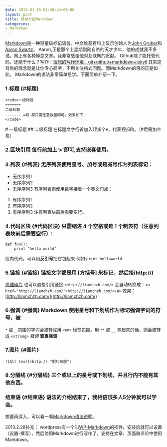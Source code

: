 ```yaml
---
date: 2013-01-16 02:26:44+00:00
layout: post
title: 简单介绍Markdown
categories:
- Markdown
---
```


[Markdown](http://zh.wikipedia.org/zh-cn/Markdown)是一种轻量级标记语言。中文维基百科上显示创始人为[John Gruber](http://zh.wikipedia.org/w/index.php?title=John_Gruber&action=edit&redlink=1)和[Aaron Swartz](http://zh.wikipedia.org/wiki/Aaron_Swartz)。 Aaron,正是那个上星期刚刚自杀的天才少年，他的成就我不多说，网上有各种悼念文章。我非常感谢他对互联网的贡献。 Github除了能托管代码，还能干什么？写作！[理想的写作环境：git+github+markdown+jekyll](http://www.yangzhiping.com/tech/writing-space.html).其实这背后的理念就是让你专心码字，不用关注格式问题。而Markdown的目的正是如此。 Markdown的语法非常简单易学。下面简单介绍一下。

### 1.标题 {#标题}
    
    <code>一级标题
    =======
    二级标题
    ------- =和-都只需任意数量即可，效果如下： 
    </code>

\# 一级标题
\#\# 二级标题 在标题文字行首加入1到6个`#`，代表1到6阶。（#后需加空格）

### 2.区块引用 每行前加上‘>’即可,支持嵌套使用。

### 3.列表 {#列表} 无序列表使用星号、加号或是减号作为列表标记：

  * 无序序列1
  * 无序序列2
  * 无序序列3 有序列表则使用数字接着一个英文句点： 

  1. 有序序列1
  2. 有序序列2
  3. 有序序列3 注意列表块前后需要空行。 

### 4.代码区块 {#代码区块} 只需缩进 4 个空格或是 1 个制表符（注意列表块前后需要空行）：
    
    def fun(): 
        print ‘hello world’


段内代码，可以用**反引号**把它包起来 例如:`print helloworld`

### 5.链接 {#链接} 链接文字都是用 [方括号] 来标记，然后接(http://)

[思维碎片](http://liamchzh.com) 也可以直接引用链接 `<http://liamchzh.com/>` 会自动转换成：`<a href="http://liamchzh.com/">http://liamchzh.com/</a>` 效果：[http://liamchzh.com/](http://liamchzh.com/)

### 6.强调 {#强调} Markdown 使用星号和下划线作为标记强调字词的符号，被

`*` 或 `_` 包围的字词会被转成用 `<em>` 标签包围，用 `**` 或 `__` 包起来的话，则会被转成 `<strong>` _强调_ **着重强调**

### 7.图片 {#图片}
    
    ![Alt text](http:// "图片标题")


### 8.分隔线 {#分隔线} 三个或以上的星号或下划线，并且行内不能有其他东西。


### 结束语 {#结束语} 语法的介绍结束了，我相信很多人5分钟就可以学会。 
想要再深入，可以看一看[Markdown语法说明](https://gitcafe.com/riku/Markdown-Syntax-CN/blob/master/syntax.md)。 


2013.2.28补充：
wordpress有一个叫[WP-Markdown](http://wordpress.org/extend/plugins/wp-markdown/)的插件。安装后就可以设置（设置-撰写），然后使用Markdown进行写作了，支持在文章、页面和评论中使用Markdown。

